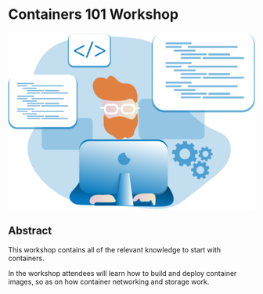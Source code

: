 # Containers 101 Workshop 

![Workshop](/images/containers.png)

## Abstract 

This workshop contains all of the relevant knowledge to start with containers. 

In the workshop attendees will learn how to build and deploy container images, so as on how container networking and storage work. 


